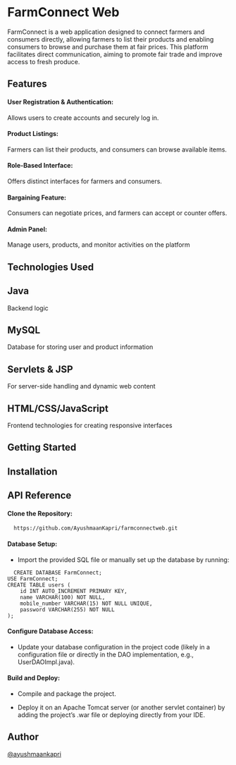 
# FarmConnect Web

FarmConnect is a web application designed to connect farmers and consumers directly, allowing farmers to list their products and enabling consumers to browse and purchase them at fair prices. This platform facilitates direct communication, aiming to promote fair trade and improve access to fresh produce.



## Features

#### User Registration & Authentication:
Allows users to create accounts and securely log in.
#### Product Listings: 
Farmers can list their products, and consumers can browse available items.
#### Role-Based Interface:
 Offers distinct interfaces for farmers and consumers.
#### Bargaining Feature:
Consumers can negotiate prices, and farmers can accept or counter offers.
#### Admin Panel:
 Manage users, products, and monitor activities on the platform
## Technologies Used

## Java  
Backend logic
## MySQL 
Database for storing user and product information
## Servlets & JSP 
For server-side handling and dynamic web content

## HTML/CSS/JavaScript 
Frontend technologies for creating responsive interfaces
## Getting Started

## Installation

## API Reference

#### Clone the Repository:

```http
  https://github.com/AyushmaanKapri/farmconnectweb.git
```

#### Database Setup:

* Import the provided SQL file or manually set up the database by running:

```http
  CREATE DATABASE FarmConnect;
USE FarmConnect;
CREATE TABLE users (
    id INT AUTO_INCREMENT PRIMARY KEY,
    name VARCHAR(100) NOT NULL,
    mobile_number VARCHAR(15) NOT NULL UNIQUE,
    password VARCHAR(255) NOT NULL
);

```

#### Configure Database Access:

* Update your database configuration in the project code (likely in a configuration file or directly in the DAO implementation, e.g., UserDAOImpl.java).

#### Build and Deploy:

 * Compile and package the project.

* Deploy it on an Apache Tomcat server (or another servlet container) by adding the project’s .war file or deploying directly from your IDE.



## Author

 [@ayushmaankapri](https://www.github.com/ayushmaankapri)

